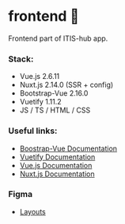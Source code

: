 # frontend :moyai:
Frontend part of ITIS-hub app.
### Stack: 
- Vue.js 2.6.11
- Nuxt.js 2.14.0 (SSR + config)
- Bootstrap-Vue 2.16.0
- Vuetify 1.11.2
- JS / TS / HTML / CSS

### Useful links:
* [Boostrap-Vue Documentation](https://bootstrap-vue.org/)
* [Vuetify Documentation](https://vuetifyjs.com/ru/getting-started/quick-start/)
* [Vue.js Documentation](https://vuejs.org/v2/guide/)
* [Nuxt.js Documentation](https://ru.nuxtjs.org/guide)
### Figma
* [Layouts](https://www.figma.com/file/ZUOg34TnNrrcz21H1WjxeC/ITIS-hub?node-id=0%3A1)
